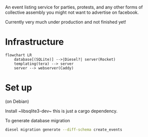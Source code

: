 An event listing service for parties, protests, and any other forms of collective assembly you might not want to advertise on facebook.

Currently very much under production and not finished yet!

# Infrastructure

```mermaid
flowchart LR
    database[(SQLite)] -->|Diesel?| server(Rocket)
    templating(tera) --> server
    server --> webserver(Caddy)
```

# Set up

(on Debian)

Install ~libsqlite3-dev~ this is just a cargo dependency.

To generate database migration

```sh
diesel migration generate --diff-schema create_events
```
